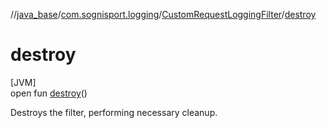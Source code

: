 //[java_base](../../../index.md)/[com.sognisport.logging](../index.md)/[CustomRequestLoggingFilter](index.md)/[destroy](destroy.md)

# destroy

[JVM]\
open fun [destroy](destroy.md)()

Destroys the filter, performing necessary cleanup.
